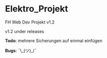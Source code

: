 # Elektro_Projekt
FH Web Dev Projekt v1.2

v1.2 under releases


<strong>Todo</strong>:  mehrere Sicherungen auf einmal einfügen


<strong>Bugs</strong>:  ¯\\\_(ツ)\_/¯ 
